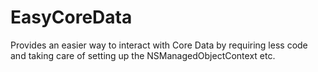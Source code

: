 EasyCoreData
============

Provides an easier way to interact with Core Data by requiring less code and taking care of setting up the NSManagedObjectContext etc.
